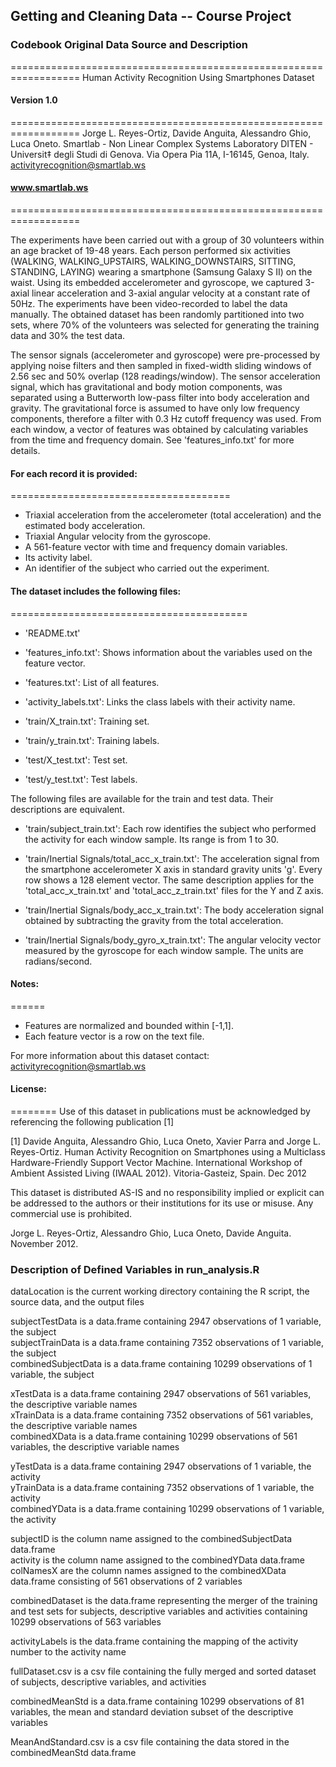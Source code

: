 ## Getting and Cleaning Data -- Course Project


### Codebook Original Data Source and Description

==================================================================
Human Activity Recognition Using Smartphones Dataset
#### Version 1.0
==================================================================
Jorge L. Reyes-Ortiz, Davide Anguita, Alessandro Ghio, Luca Oneto.
Smartlab - Non Linear Complex Systems Laboratory
DITEN - Universit‡ degli Studi di Genova.
Via Opera Pia 11A, I-16145, Genoa, Italy.
activityrecognition@smartlab.ws
#### www.smartlab.ws
==================================================================

The experiments have been carried out with a group of 30 volunteers within an age bracket of 19-48 years. Each person performed six activities (WALKING, WALKING_UPSTAIRS, WALKING_DOWNSTAIRS, SITTING, STANDING, LAYING) wearing a smartphone (Samsung Galaxy S II) on the waist. Using its embedded accelerometer and gyroscope, we captured 3-axial linear acceleration and 3-axial angular velocity at a constant rate of 50Hz. The experiments have been video-recorded to label the data manually. The obtained dataset has been randomly partitioned into two sets, where 70% of the volunteers was selected for generating the training data and 30% the test data. 

The sensor signals (accelerometer and gyroscope) were pre-processed by applying noise filters and then sampled in fixed-width sliding windows of 2.56 sec and 50% overlap (128 readings/window). The sensor acceleration signal, which has gravitational and body motion components, was separated using a Butterworth low-pass filter into body acceleration and gravity. The gravitational force is assumed to have only low frequency components, therefore a filter with 0.3 Hz cutoff frequency was used. From each window, a vector of features was obtained by calculating variables from the time and frequency domain. See 'features_info.txt' for more details. 

#### For each record it is provided:
======================================

- Triaxial acceleration from the accelerometer (total acceleration) and the estimated body acceleration.
- Triaxial Angular velocity from the gyroscope. 
- A 561-feature vector with time and frequency domain variables. 
- Its activity label. 
- An identifier of the subject who carried out the experiment.

#### The dataset includes the following files:
=========================================

- 'README.txt'

- 'features_info.txt': Shows information about the variables used on the feature vector.

- 'features.txt': List of all features.

- 'activity_labels.txt': Links the class labels with their activity name.

- 'train/X_train.txt': Training set.

- 'train/y_train.txt': Training labels.

- 'test/X_test.txt': Test set.

- 'test/y_test.txt': Test labels.

The following files are available for the train and test data. Their descriptions are equivalent. 

- 'train/subject_train.txt': Each row identifies the subject who performed the activity for each window sample. Its range is from 1 to 30. 

- 'train/Inertial Signals/total_acc_x_train.txt': The acceleration signal from the smartphone accelerometer X axis in standard gravity units 'g'. Every row shows a 128 element vector. The same description applies for the 'total_acc_x_train.txt' and 'total_acc_z_train.txt' files for the Y and Z axis. 

- 'train/Inertial Signals/body_acc_x_train.txt': The body acceleration signal obtained by subtracting the gravity from the total acceleration. 

- 'train/Inertial Signals/body_gyro_x_train.txt': The angular velocity vector measured by the gyroscope for each window sample. The units are radians/second. 

#### Notes: 
======
- Features are normalized and bounded within [-1,1].
- Each feature vector is a row on the text file.

For more information about this dataset contact: activityrecognition@smartlab.ws

#### License:
========
Use of this dataset in publications must be acknowledged by referencing the following publication [1] 

[1] Davide Anguita, Alessandro Ghio, Luca Oneto, Xavier Parra and Jorge L. Reyes-Ortiz. Human Activity Recognition on Smartphones using a Multiclass Hardware-Friendly Support Vector Machine. International Workshop of Ambient Assisted Living (IWAAL 2012). Vitoria-Gasteiz, Spain. Dec 2012

This dataset is distributed AS-IS and no responsibility implied or explicit can be addressed to the authors or their institutions for its use or misuse. Any commercial use is prohibited.

Jorge L. Reyes-Ortiz, Alessandro Ghio, Luca Oneto, Davide Anguita. November 2012.

### Description of Defined Variables in run_analysis.R

dataLocation is the current working directory containing the R script, the source data, and the output files  

subjectTestData is a data.frame containing 2947 observations of 1 variable, the subject  
subjectTrainData is a data.frame containing 7352 observations of 1 variable, the subject  
combinedSubjectData is a data.frame containing 10299 observations of 1 variable, the subject  

xTestData is a data.frame containing 2947 observations of 561 variables, the descriptive variable names  
xTrainData is a data.frame containing 7352 observations of 561 variables, the descriptive variable names  
combinedXData is a data.frame containing 10299 observations of 561 variables, the descriptive variable names  

yTestData is a data.frame containing 2947 observations of 1 variable, the activity  
yTrainData is a data.frame containing 7352 observations of 1 variable, the activity   
combinedYData is a data.frame containing 10299 observations of 1 variable, the activity   

subjectID is the column name assigned to the combinedSubjectData data.frame  
activity is the column name assigned to the combinedYData data.frame  
colNamesX are the column names assigned to the combinedXData data.frame consisting of 561 observations of 2 variables  

combinedDataset is the data.frame representing the merger of the training and test sets for subjects, descriptive variables and activities containing 10299 observations of 563 variables

activityLabels is the data.frame containing the mapping of the activity number to the activity name    

fullDataset.csv is a csv file containing the fully merged and sorted dataset of subjects, descriptive variables, and activities    

combinedMeanStd is a data.frame containing 10299 observations of 81 variables, the mean and standard deviation subset of the descriptive variables    

MeanAndStandard.csv is a csv file containing the data stored in the combinedMeanStd data.frame  




